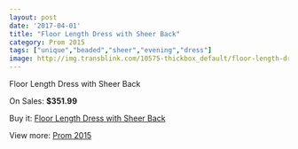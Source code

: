```yaml
---
layout: post
date: '2017-04-01'
title: "Floor Length Dress with Sheer Back"
category: Prom 2015
tags: ["unique","beaded","sheer","evening","dress"]
image: http://img.transblink.com/10575-thickbox_default/floor-length-dress-with-sheer-back.jpg
---
```

Floor Length Dress with Sheer Back

On Sales: **$351.99**
<a href="https://www.transblink.com/en/prom-2015/3435-floor-length-dress-with-sheer-back.html"><amp-img layout="responsive" width="600" height="600" src="//img.transblink.com/10575-thickbox_default/floor-length-dress-with-sheer-back.jpg" alt="Floor Length Dress with Sheer Back 0" /></a>
<a href="https://www.transblink.com/en/prom-2015/3435-floor-length-dress-with-sheer-back.html"><amp-img layout="responsive" width="600" height="600" src="//img.transblink.com/10577-thickbox_default/floor-length-dress-with-sheer-back.jpg" alt="Floor Length Dress with Sheer Back 1" /></a>
<a href="https://www.transblink.com/en/prom-2015/3435-floor-length-dress-with-sheer-back.html"><amp-img layout="responsive" width="600" height="600" src="//img.transblink.com/10576-thickbox_default/floor-length-dress-with-sheer-back.jpg" alt="Floor Length Dress with Sheer Back 2" /></a>

Buy it: [Floor Length Dress with Sheer Back](https://www.transblink.com/en/prom-2015/3435-floor-length-dress-with-sheer-back.html "Floor Length Dress with Sheer Back")

View more: [Prom 2015](https://www.transblink.com/en/10-prom-2015 "Prom 2015")